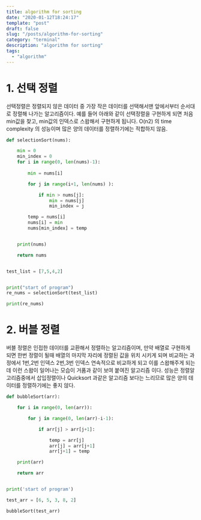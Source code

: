 ```yaml
---
title: algorithm for sorting
date: "2020-01-12T18:24:17"
template: "post"
draft: false
slug: "/posts/algorithm-for-sorting"
category: "terminal"
description: "algorithm for sorting"
tags:
  - "algorithm"
---
```


# 1. 선택 정렬
선택정렬은 정렬되지 않은 데이터 중 가장 작은 데이터를 선택해서맨 앞에서부터 순서대로 정렬해 나가는 알고리즘이다.
예를 들어 아래와 같이 선택정렬을 구현하게 되면 처음 min값을 찾고, min값의 인덱스로 스왑해서 구현하게 됩니다.
O(n2) 의 time complexity 의 성능이며 많은 양의 데이터를 정렬하기에는 적합하지 않음.
 
```python
def selectionSort(nums):

    min = 0
    min_index = 0 
    for i in range(0, len(nums)-1):
        
        min = nums[i]

        for j in range(i+1, len(nums) ):

            if min > nums[j]:
                min = nums[j]
                min_index = j

        temp = nums[i]
        nums[i] = min
        nums[min_index] = temp


    print(nums)

    return nums


test_list = [7,5,4,2]


print("start of program")
re_nums = selectionSort(test_list)

print(re_nums)
```

# 2. 버블 정렬
버블 정렬은 인접한 데이터를 교환해서 정렬하는 알고리즘이며,
만약 배열로 구현하게 되면 한번 정렬이 될때 배열의 마지막 자리에 정렬된 값을 위치 시키게 되며 비교하는 과정에서 1번,2번 인덱스
2번,3번 인덱스 연속적으로 비교하게 되고 이를 스왑해주게 되는데 이런 스왑이 일어나는 모습이 거품과 같이 보여 붙여진 알고리즘 이다.
성능은 정렬알고리즘중에서 삽입정렬이나 Quicksort 과같은 알고리즘 보다는 느리므로 많은 양의 데이터를 정렬하기에는 좋지 않다.

```python
def bubbleSort(arr):

    for i in range(0, len(arr)):

        for j in range(0, len(arr)-i-1):

            if arr[j] > arr[j+1]:

                temp = arr[j]
                arr[j] = arr[j+1]
                arr[j+1] = temp

    print(arr)

    return arr


print('start of program')

test_arr = [6, 5, 3, 8, 2]

bubbleSort(test_arr)
```
